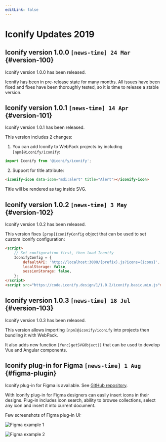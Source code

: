 ```yaml
---
editLink: false
---
```

<!-- DO NOT EDIT THIS PAGE IT IS AUTOGENERATED -->

# Iconify Updates 2019


## Iconify version 1.0.0 `[news-time] 24 Mar` {#version-100}

Iconify version 1.0.0 has been released.

Iconify has been in pre-release state for many months. All issues have been fixed and fixes have been thoroughly tested, so it is time to release a stable version.


## Iconify version 1.0.1 `[news-time] 14 Apr` {#version-101}

Iconify version 1.0.1 has been released.

This version includes 2 changes:

1. You can add Iconify to WebPack projects by including `[npm]@iconify/iconify`:

```js
import Iconify from '@iconify/iconify';
```

2. Support for title attribute:

```html
<iconify-icon data-icon="mdi:alert" title="Alert"></iconify-icon>
```

Title will be rendered as tag inside SVG.


## Iconify version 1.0.2 `[news-time] 3 May` {#version-102}

Iconify version 1.0.2 has been released.

This version fixes `[prop]IconifyConfig` object that can be used to set custom Iconify configuration:

```html
<script>
	// Set configuration first, then load Iconify
	IconifyConfig = {
		defaultAPI: 'http://localhost:3000/{prefix}.js?icons={icons}',
		localStorage: false,
		sessionStorage: false,
	};
</script>
<script src="https://code.iconify.design/1/1.0.2/iconify.basic.min.js"></script>
```


## Iconify version 1.0.3 `[news-time] 18 Jul` {#version-103}

Iconify version 1.0.3 has been released.

This version allows importing `[npm]@iconify/iconify` into projects then bundling it with WebPack.

It also adds new function `[func]getSVGObject()` that can be used to develop Vue and Angular components.


## Iconify plug-in for Figma `[news-time] 1 Aug` {#figma-plugin}

Iconify plug-in for Figma is available. See [GitHub repository](https://github.com/iconify/iconify-figma).

With Iconify plug-in for Figma designers can easily insert icons in their designs. Plug-in includes icon search, ability to browse collections, select any icon and insert it into current document.

Few screenshots of Figma plug-in UI:

![Figma example 1](/assets/images/figma-sample-00.png)

![Figma example 2](/assets/images/figma-sample-01.png)

